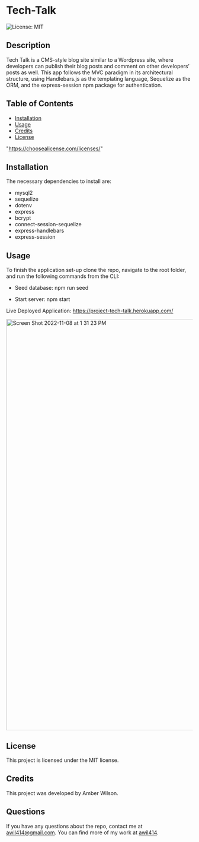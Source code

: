 # Tech-Talk
![License: MIT](https://img.shields.io/badge/License-MIT-yellow.svg)

## Description
Tech Talk is a CMS-style blog site similar to a Wordpress site, where developers can publish their blog posts and comment on other developers’ posts as well. This app follows the MVC paradigm in its architectural structure, using Handlebars.js as the templating language, Sequelize as the ORM, and the express-session npm package for authentication.

## Table of Contents
* [Installation](#Installation)
* [Usage](#Usage)
* [Credits](#Credits)
* [License](#License)

 "https://choosealicense.com/licenses/" 


## Installation
The necessary dependencies to install are:

* mysql2
* sequelize
* dotenv
* express
* bcrypt
* connect-session-sequelize
* express-handlebars
* express-session

## Usage
To finish the application set-up clone the repo, navigate to the root folder, and run the following commands from the CLI:

* Seed database: 
npm run seed

* Start server:
npm start 

Live Deployed Application:
https://project-tech-talk.herokuapp.com/

<img width="1108" alt="Screen Shot 2022-11-08 at 1 31 23 PM" src="https://user-images.githubusercontent.com/109228469/200658830-0cc297ee-0626-4cc4-a93d-a8ddef91f863.png">


## License
      
  This project is licensed under the MIT license.

## Credits
This project was developed by Amber Wilson.


## Questions

If you have any questions about the repo, contact me at awil414@gmail.com. 
You can find more of my work at [awil414](https://github.com/awil414/).
